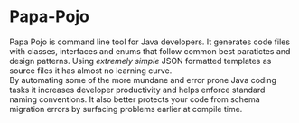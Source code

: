 # Papa-Pojo
Papa Pojo is command line tool for Java developers. It generates code files with classes, interfaces and enums that follow common best paratictes and design patterns. Using _extremely simple_ JSON formatted templates as source files it has almost no learning curve.  
By automating some of the more mundane and error prone Java coding tasks it increases developer productivity and helps enforce standard naming conventions. It also better protects your code from schema migration errors by surfacing problems earlier at compile time. 
